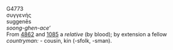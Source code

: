 G4773  
συγγενής  
suggenēs  
*soong-ghen-ace‘*  
From [4862](g4862) and [1085](g1085) a *relative* (by blood); by
extension a fellow *countryman:* - cousin, kin (-sfolk, -sman).  
